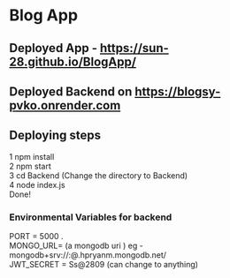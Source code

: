 # Blog App

## Deployed App - https://sun-28.github.io/BlogApp/ 
## Deployed Backend on https://blogsy-pvko.onrender.com

## Deploying steps
1 npm install          
2 npm start           
3 cd Backend  (Change the directory to Backend)        
4 node index.js        
Done!

### Environmental Variables for backend
PORT = 5000                   .         
MONGO_URL= (a mongodb uri )    eg -  mongodb+srv://<USER GOES HERE>:<PASSWORD GOES HERE>@<NAME OF DATABASE>.hpryanm.mongodb.net/          
JWT_SECRET = Ss@2809     (can change to anything)                        
